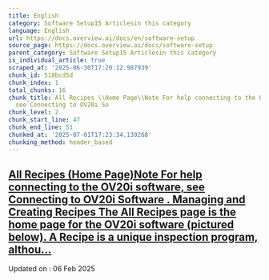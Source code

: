 ```yaml
---
title: English
category: Software Setup15 Articlesin this category
language: English
url: https://docs.overview.ai/docs/en/software-setup
source_page: https://docs.overview.ai/docs/software-setup
parent_category: Software Setup15 Articlesin this category
is_individual_article: true
scraped_at: '2025-06-30T17:20:12.987939'
chunk_id: 518bcd5d
chunk_index: 1
total_chunks: 16
chunk_title: All Recipes \\Home Page\\Note For help connecting to the OV20i software,
  see Connecting to OV20i So
chunk_level: 2
chunk_start_line: 47
chunk_end_line: 51
chunked_at: '2025-07-01T17:23:34.139268'
chunking_method: header_based
---
```


## [All Recipes \(Home Page\)Note For help connecting to the OV20i software, see Connecting to OV20i Software . Managing and Creating Recipes The All Recipes page is the home page for the OV20i software \(pictured below\). A Recipe is a unique inspection program, althou...](/docs/recipe-management)

Updated on : 06 Feb 2025
